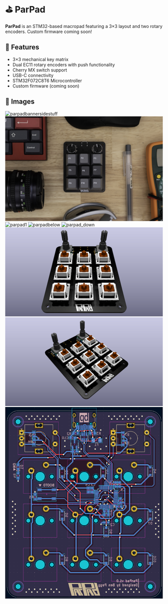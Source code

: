 # ⛳ ParPad

**ParPad** is an STM32-based macropad featuring a 3×3 layout and two rotary encoders. Custom firmware coming soon! 



## 🔧 Features

- 3×3 mechanical key matrix
- Dual EC11 rotary encoders with push functionality
- Cherry MX switch support
- USB-C connectivity
- STM32F072C8T6 Microcontroller
- Custom firmware (coming soon)



## 📸 Images

![parpadbannersidestuff](/images/parpadbannersidestuff.jpg)
![parpadbanner1](/images/parpadbanner1.jpg)
![parpad1](/images/parpad1.jpg)
![parpadbelow](/images/parpadbelow.jpg)
![parpad_down](/images/parpad_down.jpg)
![ParPad_HeadOn](/images/ParPad_HeadOn.png)
![ParPad_SideView](/images/ParPad_SideView.png)
![parpad_layout](/images/parpad_layout.png)



